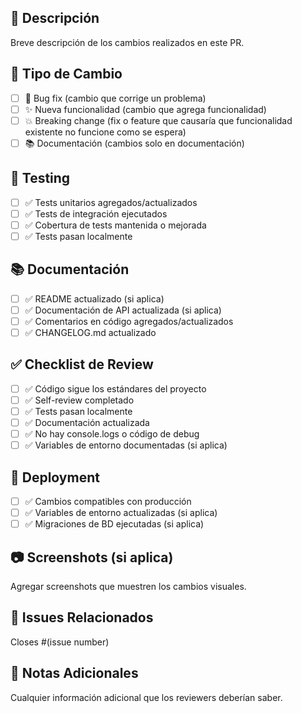 ## 📝 Descripción
Breve descripción de los cambios realizados en este PR.

## 🔗 Tipo de Cambio
- [ ] 🐛 Bug fix (cambio que corrige un problema)
- [ ] ✨ Nueva funcionalidad (cambio que agrega funcionalidad)
- [ ] 💥 Breaking change (fix o feature que causaría que funcionalidad existente no funcione como se espera)
- [ ] 📚 Documentación (cambios solo en documentación)

## 🧪 Testing
- [ ] ✅ Tests unitarios agregados/actualizados
- [ ] ✅ Tests de integración ejecutados
- [ ] ✅ Cobertura de tests mantenida o mejorada
- [ ] ✅ Tests pasan localmente

## 📚 Documentación
- [ ] ✅ README actualizado (si aplica)
- [ ] ✅ Documentación de API actualizada (si aplica)
- [ ] ✅ Comentarios en código agregados/actualizados
- [ ] ✅ CHANGELOG.md actualizado

## ✅ Checklist de Review
- [ ] ✅ Código sigue los estándares del proyecto
- [ ] ✅ Self-review completado
- [ ] ✅ Tests pasan localmente
- [ ] ✅ Documentación actualizada
- [ ] ✅ No hay console.logs o código de debug
- [ ] ✅ Variables de entorno documentadas (si aplica)

## 🚀 Deployment
- [ ] ✅ Cambios compatibles con producción
- [ ] ✅ Variables de entorno actualizadas (si aplica)
- [ ] ✅ Migraciones de BD ejecutadas (si aplica)

## 📷 Screenshots (si aplica)
Agregar screenshots que muestren los cambios visuales.

## 🔗 Issues Relacionados
Closes #(issue number)

## 📝 Notas Adicionales
Cualquier información adicional que los reviewers deberían saber.
